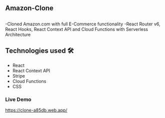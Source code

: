 ## Amazon-Clone

## 

-Cloned Amazon.com with full E-Commerce functionality
-React Router v6, React Hooks, React Context API and Cloud Functions with Serverless Architecture

## Technologies used 🛠️

- React
- React Context API
- Stripe
- Cloud Functions
- CSS


### Live Demo

https://clone-a85db.web.app/
